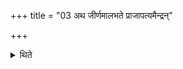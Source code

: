+++
title = "03 अथ जीर्णमालभते प्राजापत्यमैन्द्रन्"

+++

<details><summary>थिते</summary>

3. Then he seizes the old (bull) for Prajāpati or Indra or 
Tvaṣṭr̥. 
</details>
